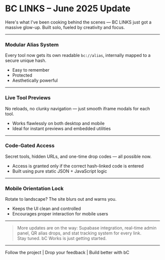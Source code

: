 # BC LINKS – June 2025 Update

Here's what I've been cooking behind the scenes — BC LINKS just got a massive glow-up. Built solo, fueled by creativity and focus.

---

### Modular Alias System  
Every tool now gets its own readable `bc://alias`, internally mapped to a secure unique hash.  
- Easy to remember  
- Protected  
- Aesthetically powerful  

---

### Live Tool Previews  
No reloads, no clunky navigation — just smooth iframe modals for each tool.  
- Works flawlessly on both desktop and mobile  
- Ideal for instant previews and embedded utilities  

---

### Code-Gated Access  
Secret tools, hidden URLs, and one-time drop codes — all possible now.  
- Access is granted only if the correct hash-linked code is entered  
- Built using pure static JSON + JavaScript logic  

---

### Mobile Orientation Lock  
Rotate to landscape? The site blurs out and warns you.  
- Keeps the UI clean and controlled  
- Encourages proper interaction for mobile users  

---

> More updates are on the way: Supabase integration, real-time admin panel, QR alias drops, and stat tracking system for every link.  
> Stay tuned. bC Works is just getting started.

---

Follow the project | Drop your feedback | Build better with bC
